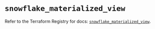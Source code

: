# `snowflake_materialized_view`

Refer to the Terraform Registry for docs: [`snowflake_materialized_view`](https://registry.terraform.io/providers/snowflakedb/snowflake/2.8.0/docs/resources/materialized_view).
